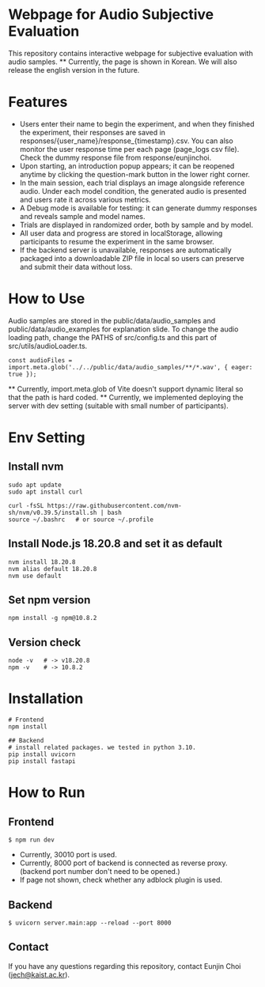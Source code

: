 # Webpage for Audio Subjective Evaluation
This repository contains interactive webpage for subjective evaluation with audio samples.
** Currently, the page is shown in Korean. We will also release the english version in the future.

# Features
- Users enter their name to begin the experiment, and when they finished the experiment, their responses are saved in responses/{user_name}/response_{timestamp}.csv. You can also monitor the user response time per each page (page_logs csv file). Check the dummy response file from response/eunjinchoi.
- Upon starting, an introduction popup appears; it can be reopened anytime by clicking the question-mark button in the lower right corner.
- In the main session, each trial displays an image alongside reference audio. Under each model condition, the generated audio is presented and users rate it across various metrics.
- A Debug mode is available for testing: it can generate dummy responses and reveals sample and model names.
- Trials are displayed in randomized order, both by sample and by model.
- All user data and progress are stored in localStorage, allowing participants to resume the experiment in the same browser.
- If the backend server is unavailable, responses are automatically packaged into a downloadable ZIP file in local so users can preserve and submit their data without loss.

# How to Use
Audio samples are stored in the public/data/audio_samples and public/data/audio_examples for explanation slide.
To change the audio loading path, change the PATHS of src/config.ts and this part of src/utils/audioLoader.ts. 
```
const audioFiles = import.meta.glob('../../public/data/audio_samples/**/*.wav', { eager: true });
```
** Currently, import.meta.glob of Vite doesn't support dynamic literal so that the path is hard coded.
** Currently, we implemented deploying the server with dev setting (suitable with small number of participants). 

# Env Setting
## Install nvm
```
sudo apt update
sudo apt install curl

curl -fsSL https://raw.githubusercontent.com/nvm-sh/nvm/v0.39.5/install.sh | bash
source ~/.bashrc   # or source ~/.profile
```
## Install Node.js 18.20.8 and set it as default
```
nvm install 18.20.8
nvm alias default 18.20.8
nvm use default
```
## Set npm version
```
npm install -g npm@10.8.2
```
## Version check
```
node -v   # -> v18.20.8
npm -v    # -> 10.8.2
```
# Installation
```
# Frontend
npm install

## Backend
# install related packages. we tested in python 3.10.
pip install uvicorn
pip install fastapi
```

# How to Run
## Frontend
```
$ npm run dev
```
- Currently, 30010 port is used. 
- Currently, 8000 port of backend is connected as reverse proxy. (backend port number don't need to be opened.)
- If page not shown, check whether any adblock plugin is used.

## Backend
```
$ uvicorn server.main:app --reload --port 8000
```

## Contact
If you have any questions regarding this repository, contact Eunjin Choi (jech@kaist.ac.kr). 